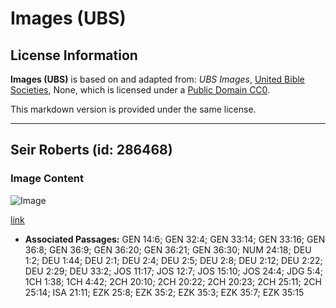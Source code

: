 # Images (UBS)

## License Information

**Images (UBS)** is based on and adapted from: _UBS Images_, [United Bible Societies](https://unitedbiblesocieties.org/), None, which is licensed under a [Public Domain CC0](https://creativecommons.org/public-domain/cc0/).

This markdown version is provided under the same license.



--------------------------------

## Seir Roberts (id: 286468)

### Image Content

![Image](https://cdn.aquifer.bible/aquifer-content/resources/Media/WEB-0796_seir_roberts.jpg)

[link](https://cdn.aquifer.bible/aquifer-content/resources/Media/WEB-0796_seir_roberts.jpg)

* **Associated Passages:** GEN 14:6; GEN 32:4; GEN 33:14; GEN 33:16; GEN 36:8; GEN 36:9; GEN 36:20; GEN 36:21; GEN 36:30; NUM 24:18; DEU 1:2; DEU 1:44; DEU 2:1; DEU 2:4; DEU 2:5; DEU 2:8; DEU 2:12; DEU 2:22; DEU 2:29; DEU 33:2; JOS 11:17; JOS 12:7; JOS 15:10; JOS 24:4; JDG 5:4; 1CH 1:38; 1CH 4:42; 2CH 20:10; 2CH 20:22; 2CH 20:23; 2CH 25:11; 2CH 25:14; ISA 21:11; EZK 25:8; EZK 35:2; EZK 35:3; EZK 35:7; EZK 35:15

